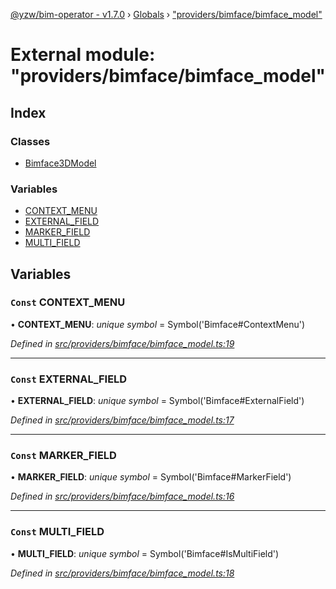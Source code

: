 [@yzw/bim-operator - v1.7.0](../README.md) › [Globals](../globals.md) › ["providers/bimface/bimface_model"](_providers_bimface_bimface_model_.md)

# External module: "providers/bimface/bimface_model"

## Index

### Classes

* [Bimface3DModel](../classes/_providers_bimface_bimface_model_.bimface3dmodel.md)

### Variables

* [CONTEXT_MENU](_providers_bimface_bimface_model_.md#const-context_menu)
* [EXTERNAL_FIELD](_providers_bimface_bimface_model_.md#const-external_field)
* [MARKER_FIELD](_providers_bimface_bimface_model_.md#const-marker_field)
* [MULTI_FIELD](_providers_bimface_bimface_model_.md#const-multi_field)

## Variables

### `Const` CONTEXT_MENU

• **CONTEXT_MENU**: *unique symbol* =  Symbol('Bimface#ContextMenu')

*Defined in [src/providers/bimface/bimface_model.ts:19](https://github.com/youkaisteve/bim-operator/blob/24828e5/src/providers/bimface/bimface_model.ts#L19)*

___

### `Const` EXTERNAL_FIELD

• **EXTERNAL_FIELD**: *unique symbol* =  Symbol('Bimface#ExternalField')

*Defined in [src/providers/bimface/bimface_model.ts:17](https://github.com/youkaisteve/bim-operator/blob/24828e5/src/providers/bimface/bimface_model.ts#L17)*

___

### `Const` MARKER_FIELD

• **MARKER_FIELD**: *unique symbol* =  Symbol('Bimface#MarkerField')

*Defined in [src/providers/bimface/bimface_model.ts:16](https://github.com/youkaisteve/bim-operator/blob/24828e5/src/providers/bimface/bimface_model.ts#L16)*

___

### `Const` MULTI_FIELD

• **MULTI_FIELD**: *unique symbol* =  Symbol('Bimface#IsMultiField')

*Defined in [src/providers/bimface/bimface_model.ts:18](https://github.com/youkaisteve/bim-operator/blob/24828e5/src/providers/bimface/bimface_model.ts#L18)*
